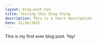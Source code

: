 ```yaml
---
layout: blog-post.njk
title: Testing this blog thing
description: This is a short description
date: 12/26/2021
---
```

This is my first ever blog post. Yay!